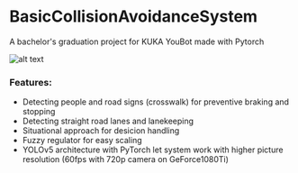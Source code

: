 # BasicCollisionAvoidanceSystem
A bachelor's graduation project for KUKA YouBot made with Pytorch 

![alt text](https://github.com/Featuredutka/senior_thesis/blob/main/demonstration.png)

### Features:
- Detecting people and road signs (crosswalk) for preventive braking and stopping
- Detecting straight road lanes and lanekeeping
- Situational approach for desicion handling
- Fuzzy regulator for easy scaling
- YOLOv5 architecture with PyTorch let system work with higher picture resolution (60fps with 720p camera on GeForce1080Ti)
